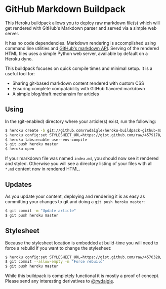# GitHub Markdown Buildpack

This Heroku buildpack allows you to deploy raw markdown file(s) which will get rendered with GitHub's Markdown parser and served via a simple web server.

It has no code dependencies. Markdown rendering is accomplished using command line utilities and [GitHub's markdown API](http://developer.github.com/v3/markdown/). Serving of the rendered HTML files uses a simple Python web server, available by default on a Heroku dyno.

This buildpack focuses on quick compile times and minimal setup. It is a useful tool for:

* Sharing git-based markdown content rendered with custom CSS
* Ensuring complete compatability with GitHub flavored markdown
* A simple blog/draft mechansim for articles

## Using

In the (git-enabled) directory where your article(s) exist, run the following:

```bash
$ heroku create -b git://github.com/rwdaigle/heroku-buildpack-github-markdown.git
$ heroku config:set STYLESHEET_URL=https://gist.github.com/raw/4579178/styles.css
$ heroku labs:enable user-env-compile
$ git push heroku master
$ heroku open
```

If your markdown file was named `index.md`, you should now see it rendered and styled. Otherwise you will see a directory listing of your files with all `*.md` content now in rendered HTML.

## Updates

As you update your content, deploying and rendering it is as easy as committing your changes to git and doing a `git push heroku master`:

```bash
$ git commit -m "Update article"
$ git push heroku master
```

## Stylesheet

Because the stylesheet location is embedded at build-time you will need to force a rebuild if you want to change the stylesheet:

```bash
$ heroku config:set STYLESHEET_URL=https://gist.github.com/raw/4570328/styles.css
$ git commit --allow-empty -m "Force rebuild"
$ git push heroku master
```

While this buildpack is completely functional it is mostly a proof of concept. Please send any interesting derivatives to [@rwdaigle](https://twitter.com/rwdaigle).